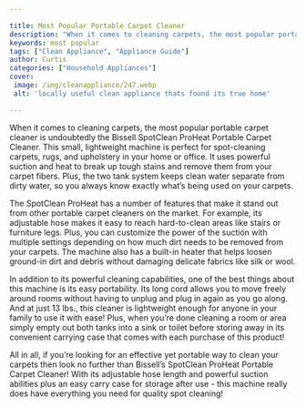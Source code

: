 ```yaml
---

title: Most Popular Portable Carpet Cleaner
description: "When it comes to cleaning carpets, the most popular portable carpet cleaner is undoubtedly the Bissell SpotClean ProHeat Portable ...continue on"
keywords: most popular
tags: ["Clean Appliance", "Appliance Guide"]
author: Curtis
categories: ["Household Appliances"]
cover: 
 image: /img/cleanappliance/247.webp
 alt: 'locally useful clean appliance thats found its true home'

---
```


When it comes to cleaning carpets, the most popular portable carpet cleaner is undoubtedly the Bissell SpotClean ProHeat Portable Carpet Cleaner. This small, lightweight machine is perfect for spot-cleaning carpets, rugs, and upholstery in your home or office. It uses powerful suction and heat to break up tough stains and remove them from your carpet fibers. Plus, the two tank system keeps clean water separate from dirty water, so you always know exactly what’s being used on your carpets.

The SpotClean ProHeat has a number of features that make it stand out from other portable carpet cleaners on the market. For example, its adjustable hose makes it easy to reach hard-to-clean areas like stairs or furniture legs. Plus, you can customize the power of the suction with multiple settings depending on how much dirt needs to be removed from your carpets. The machine also has a built-in heater that helps loosen ground-in dirt and debris without damaging delicate fabrics like silk or wool.

In addition to its powerful cleaning capabilities, one of the best things about this machine is its easy portability. Its long cord allows you to move freely around rooms without having to unplug and plug in again as you go along. And at just 13 lbs., this cleaner is lightweight enough for anyone in your family to use it with ease! Plus, when you’re done cleaning a room or area simply empty out both tanks into a sink or toilet before storing away in its convenient carrying case that comes with each purchase of this product! 

All in all, if you’re looking for an effective yet portable way to clean your carpets then look no further than Bissell’s SpotClean ProHeat Portable Carpet Cleaner! With its adjustable hose length and powerful suction abilities plus an easy carry case for storage after use - this machine really does have everything you need for quality spot cleaning!
